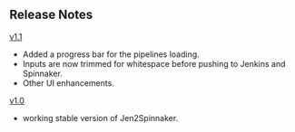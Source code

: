 Release Notes
---------
[v1.1](#)
- Added a progress bar for the pipelines loading.
- Inputs are now trimmed for whitespace before pushing to Jenkins and Spinnaker.
- Other UI enhancements.

[v1.0](#)
- working stable version of Jen2Spinnaker.